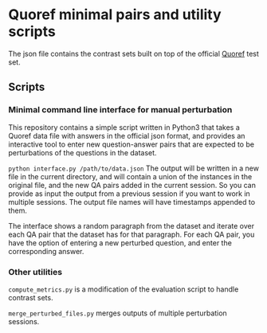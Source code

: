 # Quoref minimal pairs and utility scripts

The json file contains the contrast sets built on top of the official [Quoref](https://allennlp.org/quoref) test set.

## Scripts

### Minimal command line interface for manual perturbation
This repository contains a simple script written in Python3 that takes a Quoref data file with answers in the official json format, and provides an interactive tool to enter new question-answer pairs that are expected to be perturbations of the questions in the dataset.

```python interface.py /path/to/data.json```
The output will be written in a new file in the current directory, and will contain a union of the instances in the original file, and the new QA pairs added in the current session. So you can provide as input the output from a previous session if you want to work in multiple sessions. The output file names will have timestamps appended to them.

The interface shows a random paragraph from the dataset and iterate over each QA pair that the dataset has for that paragraph. For each QA pair, you have the option of entering a new perturbed question, and enter the corresponding answer.

### Other utilities

```compute_metrics.py``` is a modification of the evaluation script to handle contrast sets.

```merge_perturbed_files.py``` merges outputs of multiple perturbation sessions.
